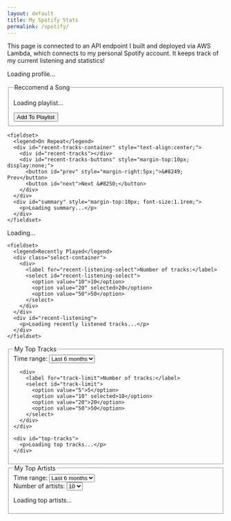 ```yaml
---
layout: default
title: My Spotify Stats
permalink: /spotify/
---
```


This page is connected to an API endpoint I built and deployed via AWS Lambda, which connects to my personal Spotify account. It keeps track of my current listening and statistics!

<div id="spotify-profile" class="spotify-profile">
  <p>Loading profile...</p>
</div>
<div class="spotify-container">

<div class="now-and-artists">
  <div class="left-column">
    <fieldset>
      <legend>Reccomend a Song</legend>
      <div class="search-container">
      <div id="my-playlist"><p>Loading playlist...</p></div>  
      <button class="add-to-playlist" onclick="viewInstructions()">Add To Playlist</button>
      <div id="instructions-modal" class="modal">
          <div class="modal-content">
              </div>
      </div>
      </div>
    </fieldset> 

    <fieldset>
      <legend>On Repeat</legend>
      <div id="recent-tracks-container" style="text-align:center;">
        <div id="recent-tracks"></div>
        <div id="recent-tracks-buttons" style="margin-top:10px; display:none;">
          <button id="prev" style="margin-right:5px;">&#8249; Prev</button>
          <button id="next">Next &#8250;</button>
        </div>
      </div>
      <div id="summary" style="margin-top:10px; font-size:1.1rem;">
        <p>Loading summary...</p>
      </div>
    </fieldset>
  </div>

  <div class="right-column">
    <div id="now-playing">
      <p>Loading...</p>
    </div>
    
    <fieldset>
      <legend>Recently Played</legend>
      <div class="select-container">
        <div>
          <label for="recent-listening-select">Number of tracks:</label>
          <select id="recent-listening-select">
            <option value="10">10</option>
            <option value="20" selected>20</option>
            <option value="50">50</option>
          </select>
        </div>
      </div>
      <div id="recent-listening">
        <p>Loading recently listened tracks...</p>
      </div>
    </fieldset>
  </div>
</div>
    
<div class="tracks-container">
  <fieldset>
    <legend>My Top Tracks</legend>
    <div class="select-container">
      <div>
        <label for="time-range-select">Time range:</label>
        <select id="time-range-select">
          <option value="short_term">Last 4 weeks</option>
          <option value="medium_term" selected>Last 6 months</option>
          <option value="long_term">All time</option>
        </select>
      </div>

      <div>
        <label for="track-limit">Number of tracks:</label>
        <select id="track-limit">
          <option value="5">5</option>
          <option value="10" selected>10</option>
          <option value="20">20</option>
          <option value="50">50</option>
        </select>
      </div>
    </div>

    <div id="top-tracks">
      <p>Loading top tracks...</p>
    </div>
  </fieldset>

  <fieldset>
      <legend>My Top Artists</legend>
      <div class="select-container">
        <div>
          <label for="artist-time-range-select">Time range:</label>
          <select id="artist-time-range-select">
            <option value="short_term">Last 4 weeks</option>
            <option value="medium_term" selected>Last 6 months</option>
            <option value="long_term">All time</option>
          </select>
        </div>
        <div>
          <label for="artist-limit">Number of artists:</label>
          <select id="artist-limit">
            <option value="5">5</option>
            <option value="10" selected>10</option>
            <option value="20">20</option>
            <option value="50">50</option>
          </select>
        </div>
      </div>
      <div id="top-artists">
        <p>Loading top artists...</p>
      </div>
    </fieldset>
</div>
</div>


<script>
  const API_BASE_URL = "{{ site.api_base_url }}";
  console.log("API_BASE_URL:", API_BASE_URL);
</script>
<script src="{{ '/assets/js/spotify.js' | relative_url }}"></script>